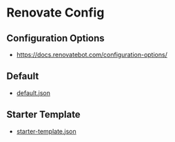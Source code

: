 # Renovate Config

## Configuration Options

- https://docs.renovatebot.com/configuration-options/

## Default

- [default.json](./default.json)

## Starter Template

- [starter-template.json](./starter-template.json)
